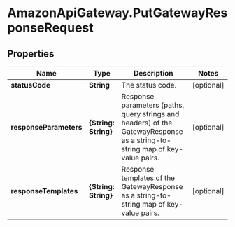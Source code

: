 # AmazonApiGateway.PutGatewayResponseRequest

## Properties

Name | Type | Description | Notes
------------ | ------------- | ------------- | -------------
**statusCode** | **String** | The status code. | [optional] 
**responseParameters** | **{String: String}** | Response parameters (paths, query strings and headers) of the GatewayResponse as a string-to-string map of key-value pairs. | [optional] 
**responseTemplates** | **{String: String}** | Response templates of the GatewayResponse as a string-to-string map of key-value pairs. | [optional] 


